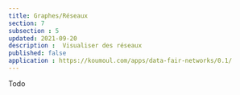 ```yaml
---
title: Graphes/Réseaux
section: 7
subsection : 5
updated: 2021-09-20
description :  Visualiser des réseaux
published: false
application : https://koumoul.com/apps/data-fair-networks/0.1/
---
```


Todo
